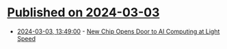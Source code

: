 # [Published on 2024-03-03](index.md)

* [2024-03-03, 13:49:00](https://soylentnews.org/article.pl?sid=24/03/01/0822206&from=rss) - [New Chip Opens Door to AI Computing at Light Speed](https://soylentnews.org/article.pl?sid=24/03/01/0822206&from=rss)
